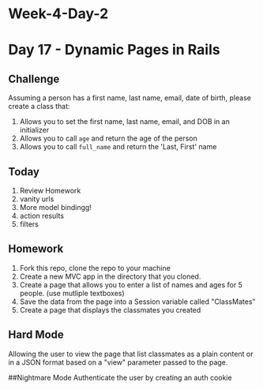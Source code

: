 # Week-4-Day-2

Day 17 - Dynamic Pages in Rails
=============

Challenge
------

Assuming a person has a first name, last name, email, date of birth, please
create a class that:

1. Allows you to set the first name, last name, email, and DOB in an initializer
1. Allows you to call `age` and return the age of the person
1. Allows you to call `full_name` and return the 'Last, First' name


Today
-----
1. Review Homework
1. vanity urls
2. More model bindingg!
2. action results
3. filters

Homework
-----
1. Fork this repo, clone the repo to your machine
2. Create a new MVC app in the directory that you cloned.
3. Create a page that allows you to enter a list of names and ages for 5 people. (use mutliple textboxes)
4. Save the data from the page into a Session variable called "ClassMates"
5. Create a page that displays the classmates you created


## Hard Mode
Allowing the user to view the page that list classmates as a plain content or in a JSON format based on a "view" parameter passed to the page.

##Nightmare Mode
Authenticate the user by creating an auth cookie
